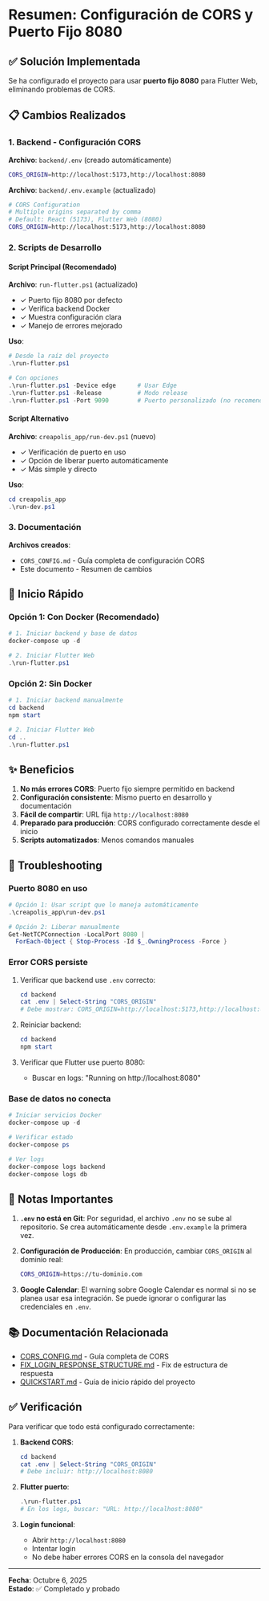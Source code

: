 # Resumen: Configuración de CORS y Puerto Fijo 8080

## ✅ Solución Implementada

Se ha configurado el proyecto para usar **puerto fijo 8080** para Flutter Web, eliminando problemas de CORS.

## 📋 Cambios Realizados

### 1. Backend - Configuración CORS

**Archivo**: `backend/.env` (creado automáticamente)

```bash
CORS_ORIGIN=http://localhost:5173,http://localhost:8080
```

**Archivo**: `backend/.env.example` (actualizado)

```bash
# CORS Configuration
# Multiple origins separated by comma
# Default: React (5173), Flutter Web (8080)
CORS_ORIGIN=http://localhost:5173,http://localhost:8080
```

### 2. Scripts de Desarrollo

#### Script Principal (Recomendado)

**Archivo**: `run-flutter.ps1` (actualizado)

- ✓ Puerto fijo 8080 por defecto
- ✓ Verifica backend Docker
- ✓ Muestra configuración clara
- ✓ Manejo de errores mejorado

**Uso**:

```powershell
# Desde la raíz del proyecto
.\run-flutter.ps1

# Con opciones
.\run-flutter.ps1 -Device edge      # Usar Edge
.\run-flutter.ps1 -Release          # Modo release
.\run-flutter.ps1 -Port 9090        # Puerto personalizado (no recomendado)
```

#### Script Alternativo

**Archivo**: `creapolis_app/run-dev.ps1` (nuevo)

- ✓ Verificación de puerto en uso
- ✓ Opción de liberar puerto automáticamente
- ✓ Más simple y directo

**Uso**:

```powershell
cd creapolis_app
.\run-dev.ps1
```

### 3. Documentación

**Archivos creados**:

- `CORS_CONFIG.md` - Guía completa de configuración CORS
- Este documento - Resumen de cambios

## 🚀 Inicio Rápido

### Opción 1: Con Docker (Recomendado)

```powershell
# 1. Iniciar backend y base de datos
docker-compose up -d

# 2. Iniciar Flutter Web
.\run-flutter.ps1
```

### Opción 2: Sin Docker

```powershell
# 1. Iniciar backend manualmente
cd backend
npm start

# 2. Iniciar Flutter Web
cd ..
.\run-flutter.ps1
```

## ✨ Beneficios

1. **No más errores CORS**: Puerto fijo siempre permitido en backend
2. **Configuración consistente**: Mismo puerto en desarrollo y documentación
3. **Fácil de compartir**: URL fija `http://localhost:8080`
4. **Preparado para producción**: CORS configurado correctamente desde el inicio
5. **Scripts automatizados**: Menos comandos manuales

## 🔧 Troubleshooting

### Puerto 8080 en uso

```powershell
# Opción 1: Usar script que lo maneja automáticamente
.\creapolis_app\run-dev.ps1

# Opción 2: Liberar manualmente
Get-NetTCPConnection -LocalPort 8080 |
  ForEach-Object { Stop-Process -Id $_.OwningProcess -Force }
```

### Error CORS persiste

1. Verificar que backend use `.env` correcto:

   ```powershell
   cd backend
   cat .env | Select-String "CORS_ORIGIN"
   # Debe mostrar: CORS_ORIGIN=http://localhost:5173,http://localhost:8080
   ```

2. Reiniciar backend:

   ```powershell
   cd backend
   npm start
   ```

3. Verificar que Flutter use puerto 8080:
   - Buscar en logs: "Running on http://localhost:8080"

### Base de datos no conecta

```powershell
# Iniciar servicios Docker
docker-compose up -d

# Verificar estado
docker-compose ps

# Ver logs
docker-compose logs backend
docker-compose logs db
```

## 📝 Notas Importantes

1. **`.env` no está en Git**: Por seguridad, el archivo `.env` no se sube al repositorio. Se crea automáticamente desde `.env.example` la primera vez.

2. **Configuración de Producción**: En producción, cambiar `CORS_ORIGIN` al dominio real:

   ```bash
   CORS_ORIGIN=https://tu-dominio.com
   ```

3. **Google Calendar**: El warning sobre Google Calendar es normal si no se planea usar esa integración. Se puede ignorar o configurar las credenciales en `.env`.

## 📚 Documentación Relacionada

- [CORS_CONFIG.md](./CORS_CONFIG.md) - Guía completa de CORS
- [FIX_LOGIN_RESPONSE_STRUCTURE.md](./FIX_LOGIN_RESPONSE_STRUCTURE.md) - Fix de estructura de respuesta
- [QUICKSTART.md](./QUICKSTART.md) - Guía de inicio rápido del proyecto

## ✅ Verificación

Para verificar que todo está configurado correctamente:

1. **Backend CORS**:

   ```powershell
   cd backend
   cat .env | Select-String "CORS_ORIGIN"
   # Debe incluir: http://localhost:8080
   ```

2. **Flutter puerto**:

   ```powershell
   .\run-flutter.ps1
   # En los logs, buscar: "URL: http://localhost:8080"
   ```

3. **Login funcional**:
   - Abrir `http://localhost:8080`
   - Intentar login
   - No debe haber errores CORS en la consola del navegador

---

**Fecha**: Octubre 6, 2025  
**Estado**: ✅ Completado y probado

